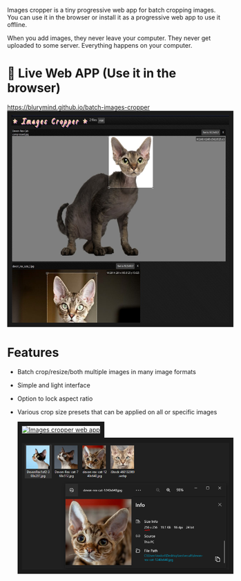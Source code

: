 Images cropper is a tiny progressive web app for batch cropping images.
You can use it in the browser or install it as a progressive web app to use it offline.

When you add images, they never leave your computer. They never get uploaded to some server.
Everything happens on your computer.

# 🧶 Live Web APP (Use it in the browser)
<a href="https://blurymind.github.io/batch-images-cropper">https://blurymind.github.io/batch-images-cropper</a>
<br/>
<a href="https://blurymind.github.io/batch-images-cropper"><img src="https://raw.githubusercontent.com/blurymind/batch-images-cropper/main/cropper1.jpg"
alt="Images cropper web app"  height="480" border="10" /></a>

# Features
- Batch crop/resize/both multiple images in many image formats
- Simple and light interface
- Option to lock aspect ratio
- Various crop size presets that can be applied on all or specific images

  <a href="https://blurymind.github.io/batch-images-cropper"><img src="https://raw.githubusercontent.com/blurymind/batch-images-cropper/main/cropper-demo.gif"
alt="Images cropper web app" border="10" /></a>
<a href="https://blurymind.github.io/batch-images-cropper"><img src="https://raw.githubusercontent.com/blurymind/batch-images-cropper/main/cropper-result.PNG"
alt="Images cropper web app" border="10" /></a>
